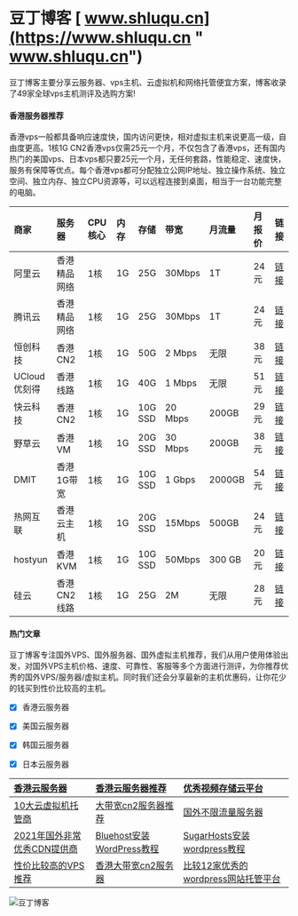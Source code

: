 # 豆丁博客 [ www.shluqu.cn](https://www.shluqu.cn " www.shluqu.cn")
豆丁博客主要分享云服务器、vps主机、云虚拟机和网络托管便宜方案，博客收录了49家全球vps主机测评及选购方案!

#### 香港服务器推荐

香港vps一般都具备响应速度快，国内访问更快，相对虚拟主机来说更高一级，自由度更高。1核1G CN2香港vps仅需25元一个月，不仅包含了香港vps，还有国内热门的美国vps、日本vps都只要25元一个月，无任何套路，性能稳定、速度快，服务有保障等优点。每个香港vps都可分配独立公网IP地址、独立操作系统、独立空间、独立内存、独立CPU资源等，可以远程连接到桌面，相当于一台功能完整的电脑。

| 商家 | 服务器 | CPU核心 | 内存 | 存储 | 带宽 | 月流量 | 月报价 |  链接 |
|  :------------  |  :------------  |  :------------  |  :------------  |  :------------  |  :------------  |  :------------  |   :------------  |   :------------  |
| 阿里云  | 香港精品网络  | 1核  | 1G  | 25G  | 30Mbps   | 1T   | 24元  | [链接](https://curl.qcloud.com/CRTvJsW9 "链接")  | 
| 腾讯云  | 香港精品网络  | 1核  | 1G  | 25G  | 30Mbps  | 1T  | 24元  | [链接](https://www.shluqu.cn/go/aliyun.html "链接") | 
| 恒创科技 | 香港CN2 | 1核 | 1G  | 50G  | 2 Mbps  | 无限  | 38元 | [链接](http://my.henghost.com/aff.php?aff=7209 "链接") | 
| UCloud<br>优刻得   | 香港线路  | 1核  | 1G  | 40G  | 1 Mbps  | 无限  | 51元  | [链接](https://www.ucloud.cn/ "链接") | 
| 快云科技 | 香港CN2 | 1核 | 1G | 10G<br>SSD | 20 Mbps | 200GB | 29元 | [链接](https://www.sukeyun.com/aff/CJKWVOXC "链接") | 
| 野草云 | 香港VM | 1核 | 1G | 20G<br>SSD | 30 Mbps | 200GB | 38元 | [链接](https://my.yecaoyun.com/aff.php?aff=1601 "链接") | 
| DMIT | 香港1G带宽 | 1核 | 1G | 10G<br>SSD | 1 Gbps | 2000GB | 54元 | [链接](https://www.dmit.io/aff.php?aff=3484 "链接") | 
| 热网互联 | 香港云主机 | 1核 | 1G | 20G<br>SSD | 15Mbps | 500GB | 24元 | [链接](https://www.hotiis.com/?ref=ZCFHqlag "链接") | 
| hostyun | 香港KVM | 1核 | 1G | 10G<br>SSD | 50Mbps | 300 GB | 20元 | [链接](https://my.hostyun.com/page.aspx?c=referral&amp;u=26481 "链接") | 
| 硅云 | 香港CN2线路 | 1核 | 1G | 25G | 2M | 无限 | 28元 | [链接](https://www.vpsor.cn?userCode=ph15c53 "链接") | 
                               

#### 热门文章

豆丁博客专注国外VPS、国外服务器、国外虚拟主机推荐，我们从用户使用体验出发，对国外VPS主机价格、速度、可靠性、客服等多个方面进行测评，为你推荐优秀的国外VPS/服务器/虚拟主机。同时我们还会分享最新的主机优惠码，让你花少的钱买到性价比较高的主机。

- [x] 香港云服务器
- [x] 美国云服务器
- [x] 韩国云服务器
- [x] 日本云服务器



| [香港云服务器](https://www.shluqu.cn/17.html "香港云服务器")  | [香港云服务器推荐](https://www.shluqu.cn/17.html "香港云服务器推荐")  |  [优秀视频存储云平台](https://www.shluqu.cn/2991.html "优秀视频存储云平台") |
| :------------ | :------------ | :------------ |
|  [10大云虚拟机托管商](https://www.shluqu.cn/2553.html "10大云虚拟机托管商") |  [大带宽cn2服务器推荐](https://www.shluqu.cn/18.html "大带宽cn2服务器推荐") |  [国外不限流量服务器](https://www.shluqu.cn/2570.html "国外不限流量服务器") |
|  [2021年国外非常优秀CDN提供商](https://www.shluqu.cn/3165.html "2021年国外非常优秀CDN提供商") |  [Bluehost安装WordPress教程](https://www.shluqu.cn/2580.html "Bluehost安装WordPress教程") |  [SugarHosts安装wordpress教程](https://www.shluqu.cn/2816.html "SugarHosts安装wordpress教程") |
| [性价比较高的VPS推荐](https://www.shluqu.cn/sample-page "性价比较高的VPS推荐")  | [香港大带宽cn2服务器](https://www.shluqu.cn/18.html "香港大带宽cn2服务器")  |  [比较12家优秀的wordpress网站托管平台](https://www.shluqu.cn/2784.html "比较12家优秀的wordpress网站托管平台") |  [2022年便宜的云虚拟机推荐](https://www.shluqu.cn/16.html "2022年便宜的云虚拟机推荐") |


![豆丁博客](https://download.shluqu.cn/wp-content/uploads/2022/07/20220730160634956.png "豆丁博客")

